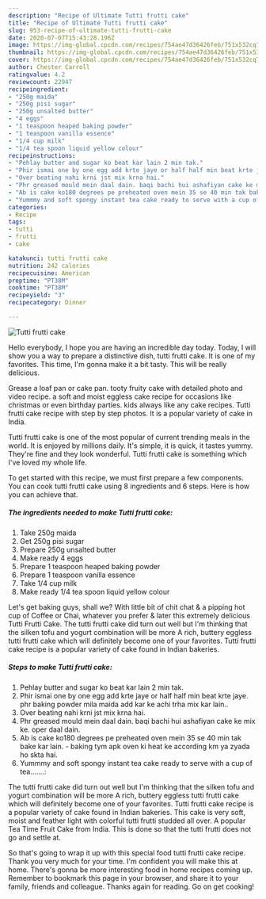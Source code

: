 ```yaml
---
description: "Recipe of Ultimate Tutti frutti cake"
title: "Recipe of Ultimate Tutti frutti cake"
slug: 953-recipe-of-ultimate-tutti-frutti-cake
date: 2020-07-07T15:43:28.196Z
image: https://img-global.cpcdn.com/recipes/754ae47d36426feb/751x532cq70/tutti-frutti-cake-recipe-main-photo.jpg
thumbnail: https://img-global.cpcdn.com/recipes/754ae47d36426feb/751x532cq70/tutti-frutti-cake-recipe-main-photo.jpg
cover: https://img-global.cpcdn.com/recipes/754ae47d36426feb/751x532cq70/tutti-frutti-cake-recipe-main-photo.jpg
author: Chester Carroll
ratingvalue: 4.2
reviewcount: 22947
recipeingredient:
- "250g maida"
- "250g pisi sugar"
- "250g unsalted butter"
- "4 eggs"
- "1 teaspoon heaped baking powder"
- "1 teaspoon vanilla essence"
- "1/4 cup milk"
- "1/4 tea spoon liquid yellow colour"
recipeinstructions:
- "Pehlay butter and sugar ko beat kar lain 2 min tak."
- "Phir ismai one by one egg add krte jaye or half half min beat krte jaye. phr baking powder mila maida add kar ke achi trha mix kar lain.."
- "Over beating nahi krni jst mix krna hai."
- "Phr greased mould mein daal dain. baqi bachi hui ashafiyan cake ke mix ke. oper daal dain."
- "Ab is cake ko180 degrees pe preheated oven mein 35 se 40 min tak bake kar lain. baking tym apk oven ki heat ke according km ya zyada ho skta hai."
- "Yummmy and soft spongy instant tea cake ready to serve with a cup of tea.......:"
categories:
- Recipe
tags:
- tutti
- frutti
- cake

katakunci: tutti frutti cake 
nutrition: 242 calories
recipecuisine: American
preptime: "PT38M"
cooktime: "PT38M"
recipeyield: "3"
recipecategory: Dinner

---
```



![Tutti frutti cake](https://img-global.cpcdn.com/recipes/754ae47d36426feb/751x532cq70/tutti-frutti-cake-recipe-main-photo.jpg)

Hello everybody, I hope you are having an incredible day today. Today, I will show you a way to prepare a distinctive dish, tutti frutti cake. It is one of my favorites. This time, I'm gonna make it a bit tasty. This will be really delicious.

Grease a loaf pan or cake pan. tooty fruity cake with detailed photo and video recipe. a soft and moist eggless cake recipe for occasions like christmas or even birthday parties. kids always like any cake recipes. Tutti frutti cake recipe with step by step photos. It is a popular variety of cake in India.

Tutti frutti cake is one of the most popular of current trending meals in the world. It is enjoyed by millions daily. It's simple, it is quick, it tastes yummy. They're fine and they look wonderful. Tutti frutti cake is something which I've loved my whole life.


To get started with this recipe, we must first prepare a few components. You can cook tutti frutti cake using 8 ingredients and 6 steps. Here is how you can achieve that.

<!--inarticleads1-->

##### The ingredients needed to make Tutti frutti cake:

1. Take 250g maida
1. Get 250g pisi sugar
1. Prepare 250g unsalted butter
1. Make ready 4 eggs
1. Prepare 1 teaspoon heaped baking powder
1. Prepare 1 teaspoon vanilla essence
1. Take 1/4 cup milk
1. Make ready 1/4 tea spoon liquid yellow colour


Let&#39;s get baking guys, shall we? With little bit of chit chat &amp; a pipping hot cup of Coffee or Chai, whatever you prefer &amp; later this extremely delicious Tutti Frutti Cake. The tutti frutti cake did turn out well but I&#39;m thinking that the silken tofu and yogurt combination will be more A rich, buttery eggless tutti frutti cake which will definitely become one of your favorites. Tutti frutti cake recipe is a popular variety of cake found in Indian bakeries. 

<!--inarticleads2-->

##### Steps to make Tutti frutti cake:

1. Pehlay butter and sugar ko beat kar lain 2 min tak.
1. Phir ismai one by one egg add krte jaye or half half min beat krte jaye. phr baking powder mila maida add kar ke achi trha mix kar lain..
1. Over beating nahi krni jst mix krna hai.
1. Phr greased mould mein daal dain. baqi bachi hui ashafiyan cake ke mix ke. oper daal dain.
1. Ab is cake ko180 degrees pe preheated oven mein 35 se 40 min tak bake kar lain. - baking tym apk oven ki heat ke according km ya zyada ho skta hai.
1. Yummmy and soft spongy instant tea cake ready to serve with a cup of tea.......:


The tutti frutti cake did turn out well but I&#39;m thinking that the silken tofu and yogurt combination will be more A rich, buttery eggless tutti frutti cake which will definitely become one of your favorites. Tutti frutti cake recipe is a popular variety of cake found in Indian bakeries. This cake is very soft, moist and feather light with colorful tutti frutti studded all over. A popular Tea Time Fruit Cake from India. This is done so that the tutti frutti does not go and settle at. 

So that's going to wrap it up with this special food tutti frutti cake recipe. Thank you very much for your time. I'm confident you will make this at home. There's gonna be more interesting food in home recipes coming up. Remember to bookmark this page in your browser, and share it to your family, friends and colleague. Thanks again for reading. Go on get cooking!
